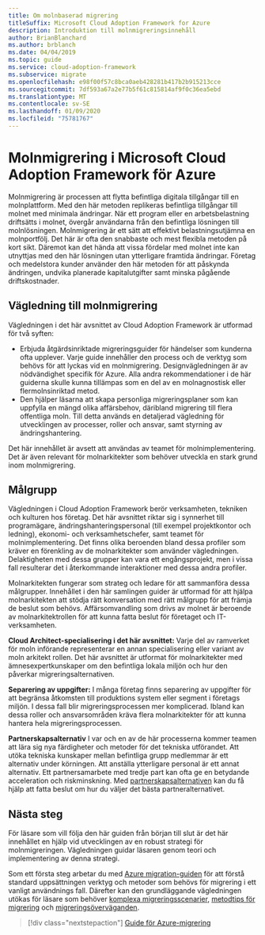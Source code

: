 ```yaml
---
title: Om molnbaserad migrering
titleSuffix: Microsoft Cloud Adoption Framework for Azure
description: Introduktion till molnmigreringsinnehåll
author: BrianBlanchard
ms.author: brblanch
ms.date: 04/04/2019
ms.topic: guide
ms.service: cloud-adoption-framework
ms.subservice: migrate
ms.openlocfilehash: e98f00f57c8bca0aeb428281b417b2b915213cce
ms.sourcegitcommit: 7df593a67a2e77b5f61c815814af9f0c36ea5ebd
ms.translationtype: MT
ms.contentlocale: sv-SE
ms.lasthandoff: 01/09/2020
ms.locfileid: "75781767"
---
```

# <a name="cloud-migration-in-the-microsoft-cloud-adoption-framework-for-azure"></a>Molnmigrering i Microsoft Cloud Adoption Framework för Azure

Molnmigrering är processen att flytta befintliga digitala tillgångar till en molnplattform. Med den här metoden replikeras befintliga tillgångar till molnet med minimala ändringar. När ett program eller en arbetsbelastning driftsätts i molnet, övergår användarna från den befintliga lösningen till molnlösningen. Molnmigrering är ett sätt att effektivt belastningsutjämna en molnportfölj. Det här är ofta den snabbaste och mest flexibla metoden på kort sikt. Däremot kan det hända att vissa fördelar med molnet inte kan utnyttjas med den här lösningen utan ytterligare framtida ändringar. Företag och medelstora kunder använder den här metoden för att påskynda ändringen, undvika planerade kapitalutgifter samt minska pågående driftskostnader.

## <a name="cloud-migration-guidance"></a>Vägledning till molnmigrering

Vägledningen i det här avsnittet av Cloud Adoption Framework är utformad för två syften:

- Erbjuda åtgärdsinriktade migreringsguider för händelser som kunderna ofta upplever. Varje guide innehåller den process och de verktyg som behövs för att lyckas vid en molnmigrering. Designvägledningen är av nödvändighet specifik för Azure. Alla andra rekommendationer i de här guiderna skulle kunna tillämpas som en del av en molnagnostisk eller flermolnsinriktad metod.
- Den hjälper läsarna att skapa personliga migreringsplaner som kan uppfylla en mängd olika affärsbehov, däribland migrering till flera offentliga moln. Till detta används en detaljerad vägledning för utvecklingen av processer, roller och ansvar, samt styrning av ändringshantering.

Det här innehållet är avsett att användas av teamet för molnimplementering. Det är även relevant för molnarkitekter som behöver utveckla en stark grund inom molnmigrering.

## <a name="intended-audience"></a>Målgrupp

Vägledningen i Cloud Adoption Framework berör verksamheten, tekniken och kulturen hos företag. Det här avsnittet riktar sig i synnerhet till programägare, ändringshanteringspersonal (till exempel projektkontor och ledning), ekonomi- och verksamhetschefer, samt teamet för molnimplementering. Det finns olika beroenden bland dessa profiler som kräver en förenkling av de molnarkitekter som använder vägledningen. Delaktigheten med dessa grupper kan vara ett engångsprojekt, men i vissa fall resulterar det i återkommande interaktioner med dessa andra profiler.

Molnarkitekten fungerar som strateg och ledare för att sammanföra dessa målgrupper. Innehållet i den här samlingen guider är utformad för att hjälpa molnarkitekten att stödja rätt konversation med rätt målgrupp för att främja de beslut som behövs. Affärsomvandling som drivs av molnet är beroende av molnarkitektrollen för att kunna fatta beslut för företaget och IT-verksamheten.

**Cloud Architect-specialisering i det här avsnittet:** Varje del av ramverket för moln införande representerar en annan specialisering eller variant av moln arkitekt rollen. Det här avsnittet är utformat för molnarkitekter med ämnesexpertkunskaper om den befintliga lokala miljön och hur den påverkar migreringsalternativen.

**Separering av uppgifter:** I många företag finns separering av uppgifter för att begränsa åtkomsten till produktions system eller segment i företags miljön. I dessa fall blir migreringsprocessen mer komplicerad. Ibland kan dessa roller och ansvarsområden kräva flera molnarkitekter för att kunna hantera hela migreringsprocessen.

**Partnerskapsalternativ** I var och en av de här processerna kommer teamen att lära sig nya färdigheter och metoder för det tekniska utförandet. Att utöka tekniska kunskaper mellan befintliga grupp medlemmar är ett alternativ under körningen. Att anställa ytterligare personal är ett annat alternativ. Ett partnersamarbete med tredje part kan ofta ge en betydande acceleration och riskminskning. Med [partnerskapsalternativen](./migration-considerations/assess/partnership-options.md) kan du få hjälp att fatta beslut om hur du väljer det bästa partneralternativet.

## <a name="next-steps"></a>Nästa steg

För läsare som vill följa den här guiden från början till slut är det här innehållet en hjälp vid utvecklingen av en robust strategi för molnmigreringen. Vägledningen guidar läsaren genom teori och implementering av denna strategi.

Som ett första steg arbetar du med [Azure migration-guiden](./azure-migration-guide/index.md) för att förstå standard uppsättningen verktyg och metoder som behövs för migrering i ett vanligt användnings fall. Därefter kan den grundläggande vägledningen utökas för läsare som behöver [komplexa migreringsscenarier](./expanded-scope/index.md), [metodtips för migrering](./azure-best-practices/index.md) och [migreringsöverväganden](./migration-considerations/index.md).

> [!div class="nextstepaction"]
> [Guide för Azure-migrering](./azure-migration-guide/index.md)
